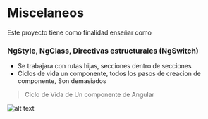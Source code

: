 # Miscelaneos

Este proyecto tiene como finalidad enseñar como

### NgStyle, NgClass, Directivas estructurales (NgSwitch)

* Se trabajara con rutas hijas, secciones dentro de secciones
* Ciclos de vida un componente, todos los pasos de creacion de componente, Son demasiados

> Ciclo de Vida de Un componente de Angular


![alt text](https://www.pensemosweb.com/wp-content/uploads/2017/11/hooks-in-sequence.png "Ciclos de Vida de un Componente")

